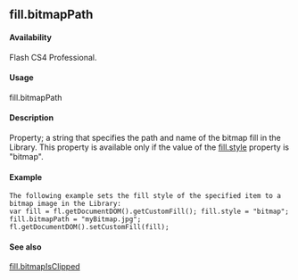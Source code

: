 ## fill.bitmapPath

#### Availability

Flash CS4 Professional.

#### Usage

fill.bitmapPath

#### Description

Property; a string that specifies the path and name of the bitmap fill in the Library. This property is available only if the value of the [fill.style](#_bookmark423) property is "bitmap".

#### Example

```
The following example sets the fill style of the specified item to a bitmap image in the Library:
var fill = fl.getDocumentDOM().getCustomFill(); fill.style = "bitmap";
fill.bitmapPath = "myBitmap.jpg"; fl.getDocumentDOM().setCustomFill(fill);

```
#### See also

[fill.bitmapIsClipped](#_bookmark414)
